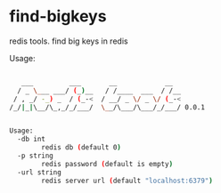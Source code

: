 # find-bigkeys
redis tools. find big keys in redis

Usage:
```bash

   ___         ___       __            __
  / _ \___ ___/ (_)__   / /____  ___  / /__
 / , _/ -_) _  / (_-<  / __/ _ \/ _ \/ (_-<
/_/|_|\__/\_,_/_/___/  \__/\___/\___/_/___/ 0.0.1


Usage:
  -db int
        redis db (default 0)
  -p string
        redis password (default is empty)
  -url string
        redis server url (default "localhost:6379")
```